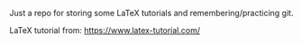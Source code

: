Just a repo for storing some LaTeX tutorials and remembering/practicing git.

LaTeX tutorial from: https://www.latex-tutorial.com/
